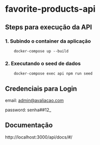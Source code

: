 # favorite-products-api

## Steps para execução da API

### 1. Subindo o container da aplicação
```
    docker-compose up --build
```

### 2. Executando o seed de dados
```
    docker-compose exec api npm run seed
```

## Credenciais para Login
email: admin@avaliacao.com

password: senha##12_

## Documentação 
http://localhost:3000/api/docs/#/

